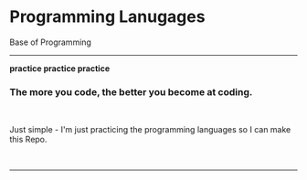 <h1>Programming Lanugages</h1>
<p>Base of Programming</p>
<hr>
<b>practice practice practice</b>
<h3>The more you code, the better you become at coding.</h3>
<br>
<p>Just simple - I'm just practicing the programming languages so I can make this Repo.</p>
<br>
<hr>

